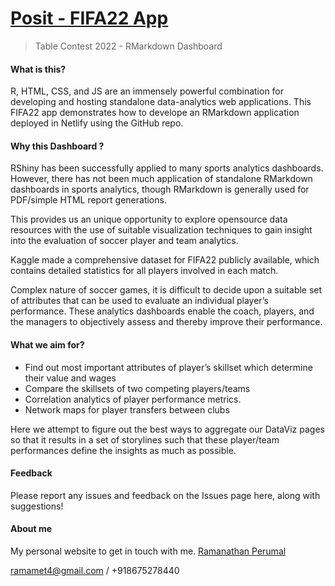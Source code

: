 # [Posit - FIFA22 App](https://posit-fifa22.netlify.app/)

> Table Contest 2022 - RMarkdown Dashboard

#### What is this?
R, HTML, CSS, and JS are an immensely powerful combination for developing and hosting standalone data-analytics web applications. This FIFA22 app demonstrates how to develope an RMarkdown application deployed in Netlify using the GitHub repo.

#### Why this Dashboard ?

RShiny has been successfully applied to many sports analytics dashboards. However, there has not been much application of standalone RMarkdown dashboards in sports analytics, though RMarkdown is generally used for PDF/simple HTML report generations. 

This provides us an unique opportunity to explore opensource data resources with the use of suitable visualization techniques to gain insight into the evaluation of soccer player and team analytics.

Kaggle made a comprehensive dataset for FIFA22 publicly available, which contains detailed statistics for all players involved in each match. 

Complex nature of soccer games, it is difficult to decide upon a suitable set of attributes that can be used to evaluate an individual player’s performance. These analytics dashboards enable the coach, players, and the managers to objectively assess and thereby improve their performance. 

#### What we aim for?

 - Find out most important attributes of player’s skillset which determine their value and wages
 - Compare the skillsets of two competing players/teams
 - Correlation analytics of player performance metrics.
 - Network maps for player transfers between clubs
  
Here we attempt to figure out the best ways to aggregate our DataViz pages so that it results in a set of storylines such that these player/team performances define the insights as much as possible. 

#### Feedback
Please report any issues and feedback on the Issues page here, along with suggestions! 

#### About me
My personal website to get in touch with me.
[Ramanathan Perumal](https://multiscal.netlify.app/)

ramamet4@gmail.com / +918675278440